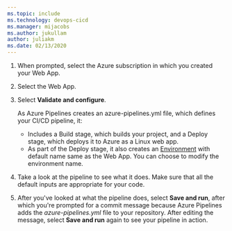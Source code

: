 ```yaml
---
ms.topic: include
ms.technology: devops-cicd
ms.manager: mijacobs
ms.author: jukullam
author: juliakm
ms.date: 02/13/2020
---
```


1. When prompted, select the Azure subscription in which you created your Web App.
2. Select the Web App.
3. Select **Validate and configure**.

    As Azure Pipelines creates an azure-pipelines.yml file, which defines your CI/CD pipeline, it:

    * Includes a Build stage, which builds your project, and a Deploy stage, which deploys it to Azure as a Linux web app.
    * As part of the Deploy stage, it also creates an [Environment](../../process/environments.md) with default name same as the Web App. You can choose to modify the environment name. 

4. Take a look at the pipeline to see what it does. Make sure that all the default inputs are appropriate for your code.
5. After you've looked at what the pipeline does, select **Save and run**, after which you're prompted for a commit message because Azure Pipelines adds the *azure-pipelines.yml* file to your repository. After editing the message, select **Save and run** again to see your pipeline in action.
 